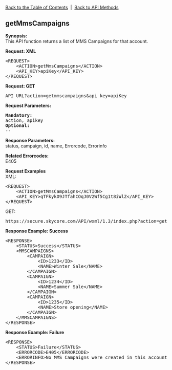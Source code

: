 <a href="/1.3/README.md">Back to the Table of Contents</a>&nbsp;&nbsp;|&nbsp;&nbsp;<a href="API_METHODS.md">Back to API Methods</a>
<h2>getMmsCampaigns</h2>
<p><strong>Synopsis:</strong><br />
This API function returns a list of MMS Campaigns for that account.</p>
<div><strong>Request: XML</strong></div>
<pre>&lt;REQUEST&gt;
    &lt;ACTION&gt;getMmsCampaigns&lt;/ACTION&gt;
    &lt;API_KEY&gt;apiKey&lt;/API_KEY&gt;
&lt;/REQUEST&gt;</pre>
<div><strong>Request: GET</strong></div>
<pre>API_URL?action=getmmscampaigns&amp;api_key=apiKey</pre>
<div><strong>Request Parameters:</strong></div>
<pre><strong>Mandatory:</strong>
action, apikey
<strong>Optional:</strong>
--
</pre>

<strong>Response Parameters:</strong><br />
status, campaign, id, name, Errorcode, Errorinfo

<strong>Related Errorcodes: </strong><br />
E405
<div><strong>Request Examples</strong></div>
XML:
<pre>&lt;REQUEST&gt;
    &lt;ACTION&gt;getMmsCampaigns&lt;/ACTION&gt;
    &lt;API_KEY&gt;qTFkykO9JTfahCOqJ0V2Wf5Cg1t8iWlZ&lt;/API_KEY&gt;    
&lt;/REQUEST&gt;</pre>
GET:
<pre>https://secure.skycore.com/API/wxml/1.3/index.php?action=getmmscampaigns&api_key=qTFkykO9JTfahCOqJ0V2Wf5Cg1t8iWlZ</pre>
<div><strong>Response Example: Success</strong></div>
<pre>&lt;RESPONSE&gt;
    &lt;STATUS&gt;Success&lt;/STATUS&gt;
    &lt;MMSCAMPAIGNS&gt;
        &lt;CAMPAIGN&gt;
            &lt;ID&gt;1233&lt;/ID&gt;
            &lt;NAME&gt;Winter Sale&lt;/NAME&gt;
        &lt;/CAMPAIGN&gt;
        &lt;CAMPAIGN&gt;
            &lt;ID&gt;1234&lt;/ID&gt;
            &lt;NAME&gt;Summer Sale&lt;/NAME&gt;
        &lt;/CAMPAIGN&gt;
        &lt;CAMPAIGN&gt;
            &lt;ID&gt;1235&lt;/ID&gt;
            &lt;NAME&gt;Store opening&lt;/NAME&gt;
        &lt;/CAMPAIGN&gt;
    &lt;/MMSCAMPAIGNS&gt;
&lt;/RESPONSE&gt;</pre>
<div><strong>Response Example: Failure</strong></div>
<pre>&lt;RESPONSE&gt;
    &lt;STATUS&gt;Failure&lt;/STATUS&gt;
    &lt;ERRORCODE&gt;E405&lt;/ERRORCODE&gt;
    &lt;ERRORINFO&gt;No MMS Campaigns were created in this account&lt;/ERRORINFO&gt;
&lt;/RESPONSE&gt;</pre>
